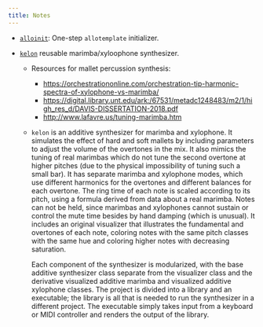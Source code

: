 ```yaml
---
title: Notes
---
```


- [`alloinit`](alloinit.md): One-step `allotemplate` initializer.

- [`kelon`](https://github.com/allolib-s22/lab02-ethwu/tree/marimba) reusable marimba/xyloophone synthesizer.
  - Resources for mallet percussion synthesis:
    - https://orchestrationonline.com/orchestration-tip-harmonic-spectra-of-xylophone-vs-marimba/
    - https://digital.library.unt.edu/ark:/67531/metadc1248483/m2/1/high_res_d/DAVIS-DISSERTATION-2018.pdf
    - http://www.lafavre.us/tuning-marimba.htm
  - `kelon` is an additive synthesizer for marimba and xylophone. It simulates the effect of hard and soft mallets by including parameters to adjust the volume of the overtones in the mix. It also mimics the tuning of real marimbas which do not tune the second overtone at higher pitches (due to the physical impossibility of tuning such a small bar). It has separate marimba and xylophone modes, which use different harmonics for the overtones and different balances for each overtone. The ring time of each note is scaled according to its pitch, using a formula derived from data about a real marimba. Notes can not be held, since marimbas and xylophones cannot sustain or control the mute time besides by hand damping (which is unusual). It includes an original visualizer that illustrates the fundamental and overtones of each note, coloring notes with the same pitch classes with the same hue and coloring higher notes with decreasing saturation.

    Each component of the synthesizer is modularized, with the base additive synthesizer class separate from the visualizer class and the derivative visualized additive marimba and visualized additive xylophone classes. The project is divided into a library and an executable; the library is all that is needed to run the synthesizer in a different project. The executable simply takes input from a keyboard or MIDI controller and renders the output of the library.


